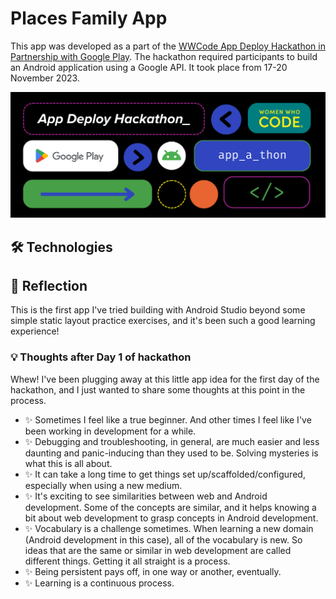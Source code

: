 # Places Family App

This app was developed as a part of the [WWCode App Deploy Hackathon in Partnership with Google Play](https://hopin.com/events/wwcode-app-deploy/registration). The hackathon required participants to build an Android application using a Google API. It took place from 17-20 November 2023.

<img src="./appathon img.png" alt="WWCode Android app-a-thon promotional image" width="600"/>

## 🛠️ Technologies

## 🤔 Reflection

This is the first app I've tried building with Android Studio beyond some simple static layout practice exercises, and it's been such a good learning experience!

### 💡 Thoughts after Day 1 of hackathon

Whew! I've been plugging away at this little app idea for the first day of the hackathon, and I just wanted to share some thoughts at this point in the process.

- ✨ Sometimes I feel like a true beginner. And other times I feel like I've been working in development for a while.
- ✨ Debugging and troubleshooting, in general, are much easier and less daunting and panic-inducing than they used to be. Solving mysteries is what this is all about.
- ✨ It can take a long time to get things set up/scaffolded/configured, especially when using a new medium.
- ✨ It's exciting to see similarities between web and Android development. Some of the concepts are similar, and it helps knowing a bit about web development to grasp concepts in Android development.
- ✨ Vocabulary is a challenge sometimes. When learning a new domain (Android development in this case), all of the vocabulary is new. So ideas that are the same or similar in web development are called different things. Getting it all straight is a process.
- ✨ Being persistent pays off, in one way or another, eventually.
- ✨ Learning is a continuous process.
